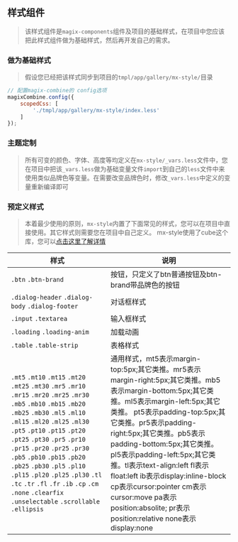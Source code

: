 ## 样式组件
> 该样式组件是`magix-components`组件及项目的基础样式，在项目中您应该把此样式组件做为基础样式，然后再开发自己的需求。

### 做为基础样式

> 假设您已经把该样式同步到项目的`tmpl/app/gallery/mx-style/`目录


```js
// 配置magix-combine的 config选项
magixCombine.config({
    scopedCss: [
        './tmpl/app/gallery/mx-style/index.less'
    ]
});
```

### 主题定制

> 所有可变的颜色、字体、高度等均定义在`mx-style/_vars.less`文件中，您在项目中把该`_vars.less`做为基础变量文件`import`到自己的`less`文件中来使用类似品牌色等变量。在需要改变品牌色时，修改`_vars.less`中定义的变量重新编译即可

### 预定义样式

> 本着最少使用的原则，`mx-style`内置了下面常见的样式，您可以在项目中直接使用。其它样式则需要您在项目中自己定义。
> mx-style使用了cube这个库，您可以<a href="https://github.com/thx/cube" target="_blank">点击这里了解详情</a>

| 样式 | 说明 |
| -------- | -------- |
| `.btn`  `.btn-brand`    | 按钮，只定义了btn普通按钮及btn-brand带品牌色的按钮 |
| `.dialog-header`  `.dialog-body` `.dialog-footer`    | 对话框样式 |
| `.input`  `.textarea`     | 输入框样式 |
| `.loading`  `.loading-anim`     | 加载动画 |
| `.table`  `.table-strip`     | 表格样式 |
| `.mt5` `.mt10` `.mt15` `.mt20` `.mt25` `.mt30` `.mr5` `.mr10` `.mr15` `.mr20` `.mr25` `.mr30`  `.mb5` `.mb10` `.mb15` `.mb20` `.mb25` `.mb30` `.ml5` `.ml10` `.ml15` `.ml20` `.ml25` `.ml30` `.pt5` `.pt10` `.pt15` `.pt20` `.pt25` `.pt30` `.pr5` `.pr10` `.pr15` `.pr20` `.pr25` `.pr30` `.pb5` `.pb10` `.pb15` `.pb20` `.pb25` `.pb30` `.pl5` `.pl10` `.pl15` `.pl20` `.pl25` `.pl30` `.tl` `.tc` `.tr`  `.fl` `.fr` `.ib` `.cp` `.cm` `.none` `.clearfix` `.unselectable` `.scrollable` `.ellipsis` | 通用样式，mt5表示margin-top:5px;其它类推。mr5表示margin-right:5px;其它类推。mb5表示margin-bottom:5px;其它类推。ml5表示margin-left:5px;其它类推。 pt5表示padding-top:5px;其它类推。pr5表示padding-right:5px;其它类推。pb5表示padding-bottom:5px;其它类推。pl5表示padding-left:5px;其它类推。tl表示text-align:left fl表示float:left ib表示display:inline-block  cp表示cursor:pointer  cm表示cursor:move pa表示position:absolite; pr表示position:relative  none表示display:none |
